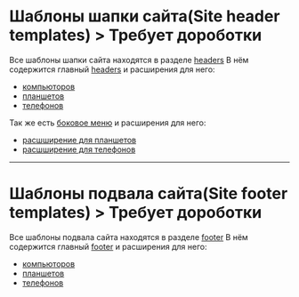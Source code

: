 # Шаблоны шапки сайта(Site header templates) > Требует дороботки
Все шаблоны шапки сайта находятся в разделе [headers](css/headers)
В нём содержится главный [headers](css/headers/header-main.css) и расширения для него:
* [компьюторов](css/headers/header-computer.css) 
* [планшетов](css/headers/header-tables.css)
* [телефонов](css/headers/header-phone.css)

Так же есть [боковое меню](css/headers/SideMenu/header-side-menu.css) и расширения для него:
* [расшширение для планшетов](css/headers/SideMenu/header-tables-side-menu.css)
* [расшширение для телефонов](css/headers/SideMenu/header-phone-side-menu.css)
***
# Шаблоны подвала сайта(Site footer templates) > Требует дороботки
Все шаблоны подвала сайта находятся в разделе [footer](css/footers)
В нём содержится главный [footer](css/footers/footer-main.css) и расширения для него:
* [компьюторов](css/footers/extension/footer-computer.css) 
* [планшетов](css/footers/extension/footer-tables.css)
* [телефонов](css/footers/extension/footer-phone.css)